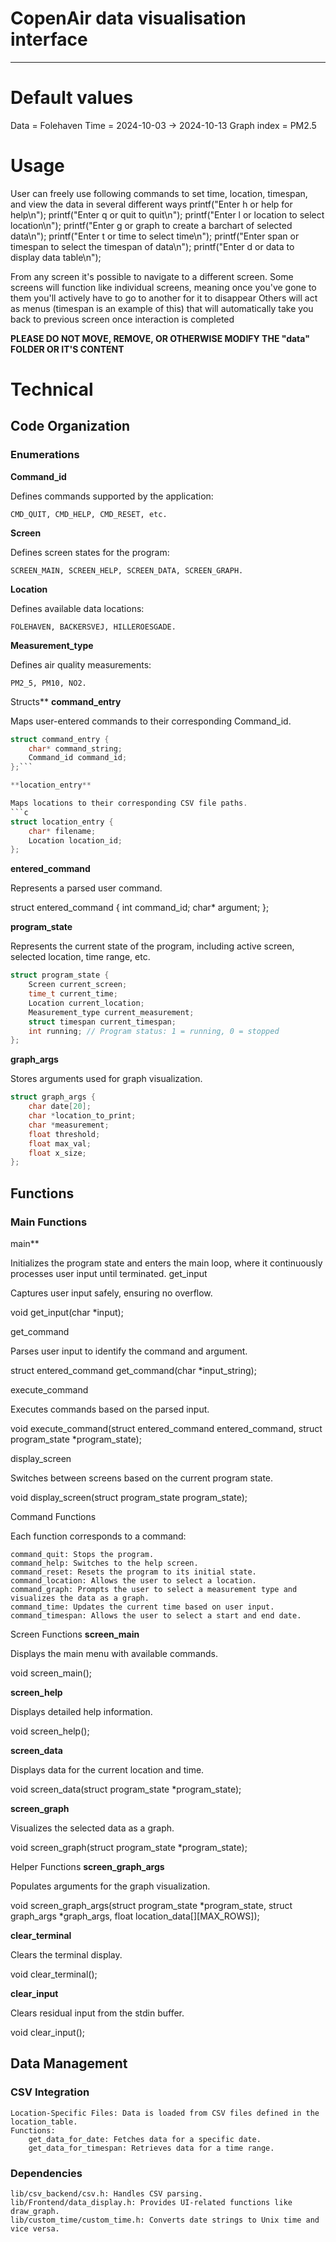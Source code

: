 # CopenAir data visualisation interface
---------------------------------------
# Default values
  Data = Folehaven
  Time = 2024-10-03 -> 2024-10-13
  Graph index = PM2.5

# Usage
User can freely use following commands to set time, location, timespan, and view the data in several different ways
  printf("Enter h or help for help\n");
  printf("Enter q or quit to quit\n");
  printf("Enter l or location to select location\n");
  printf("Enter g or graph to create a barchart of selected data\n");
  printf("Enter t or time to select time\n");
  printf("Enter span or timespan to select the timespan of data\n");
  printf("Enter d or data to display data table\n");

From any screen it's possible to navigate to a different screen.
Some screens will function like individual screens, meaning once you've gone to them you'll actively have to go to another for it to disappear
Others will act as menus (timespan is an example of this) that will automatically take you back to previous screen once interaction is completed

**PLEASE DO NOT MOVE, REMOVE, OR OTHERWISE MODIFY THE "data" FOLDER OR IT'S CONTENT**

# Technical

## Code Organization
### Enumerations
**Command_id**

Defines commands supported by the application:

    CMD_QUIT, CMD_HELP, CMD_RESET, etc.

**Screen**

Defines screen states for the program:

    SCREEN_MAIN, SCREEN_HELP, SCREEN_DATA, SCREEN_GRAPH.

**Location**

Defines available data locations:

    FOLEHAVEN, BACKERSVEJ, HILLEROESGADE.

**Measurement_type**

Defines air quality measurements:

    PM2_5, PM10, NO2.

Structs**
**command_entry**

Maps user-entered commands to their corresponding Command_id.
```c
struct command_entry {
    char* command_string;
    Command_id command_id;
};```

**location_entry**

Maps locations to their corresponding CSV file paths.
```c
struct location_entry {
    char* filename;
    Location location_id;
};
```

**entered_command**

Represents a parsed user command.

struct entered_command {
    int command_id;
    char* argument;
};

**program_state**

Represents the current state of the program, including active screen, selected location, time range, etc.

```c
struct program_state {
    Screen current_screen;
    time_t current_time;
    Location current_location;
    Measurement_type current_measurement;
    struct timespan current_timespan;
    int running; // Program status: 1 = running, 0 = stopped
};
```

**graph_args**

Stores arguments used for graph visualization.
```c
struct graph_args {
    char date[20];
    char *location_to_print;
    char *measurement;
    float threshold;
    float max_val;
    float x_size;
};
```

## Functions
### Main Functions
main**

Initializes the program state and enters the main loop, where it continuously processes user input until terminated.
get_input

Captures user input safely, ensuring no overflow.

void get_input(char *input);

get_command

Parses user input to identify the command and argument.

struct entered_command get_command(char *input_string);

execute_command

Executes commands based on the parsed input.

void execute_command(struct entered_command entered_command, struct program_state *program_state);

display_screen

Switches between screens based on the current program state.

void display_screen(struct program_state program_state);

Command Functions

Each function corresponds to a command:

    command_quit: Stops the program.
    command_help: Switches to the help screen.
    command_reset: Resets the program to its initial state.
    command_location: Allows the user to select a location.
    command_graph: Prompts the user to select a measurement type and visualizes the data as a graph.
    command_time: Updates the current time based on user input.
    command_timespan: Allows the user to select a start and end date.

Screen Functions
**screen_main**

Displays the main menu with available commands.

void screen_main();

**screen_help**

Displays detailed help information.

void screen_help();

**screen_data**

Displays data for the current location and time.

void screen_data(struct program_state *program_state);

**screen_graph**

Visualizes the selected data as a graph.

void screen_graph(struct program_state *program_state);

Helper Functions
**screen_graph_args**

Populates arguments for the graph visualization.

void screen_graph_args(struct program_state *program_state, struct graph_args *graph_args, float location_data[][MAX_ROWS]);

**clear_terminal**

Clears the terminal display.

void clear_terminal();

**clear_input**

Clears residual input from the stdin buffer.

void clear_input();

## Data Management
### CSV Integration

    Location-Specific Files: Data is loaded from CSV files defined in the location_table.
    Functions:
        get_data_for_date: Fetches data for a specific date.
        get_data_for_timespan: Retrieves data for a time range.

### Dependencies

    lib/csv_backend/csv.h: Handles CSV parsing.
    lib/Frontend/data_display.h: Provides UI-related functions like draw_graph.
    lib/custom_time/custom_time.h: Converts date strings to Unix time and vice versa.
